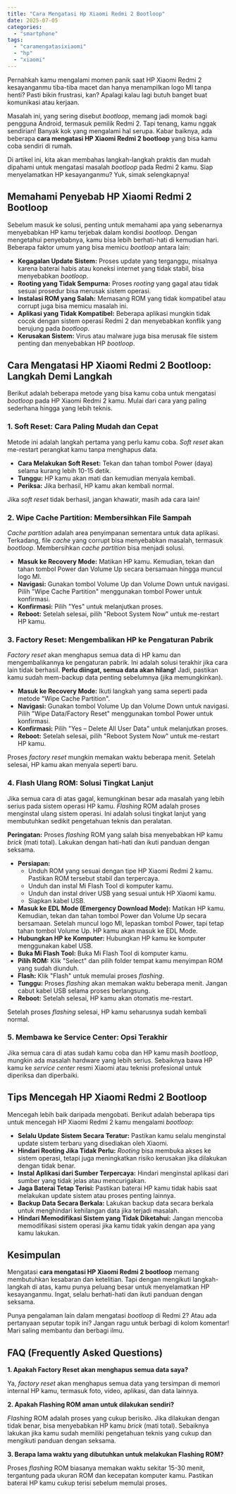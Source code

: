 ```yaml
---
title: "Cara Mengatasi Hp Xiaomi Redmi 2 Bootloop"
date: 2025-07-05
categories: 
  - "smartphone"
tags: 
  - "caramengatasixiaomi"
  - "hp"
  - "xiaomi"
---
```


Pernahkah kamu mengalami momen panik saat HP Xiaomi Redmi 2 kesayanganmu tiba-tiba macet dan hanya menampilkan logo MI tanpa henti? Pasti bikin frustrasi, kan? Apalagi kalau lagi butuh banget buat komunikasi atau kerjaan.

Masalah ini, yang sering disebut _bootloop_, memang jadi momok bagi pengguna Android, termasuk pemilik Redmi 2. Tapi tenang, kamu nggak sendirian! Banyak kok yang mengalami hal serupa. Kabar baiknya, ada beberapa **cara mengatasi HP Xiaomi Redmi 2 bootloop** yang bisa kamu coba sendiri di rumah.

Di artikel ini, kita akan membahas langkah-langkah praktis dan mudah dipahami untuk mengatasi masalah _bootloop_ pada Redmi 2 kamu. Siap menyelamatkan HP kesayanganmu? Yuk, simak selengkapnya!

## Memahami Penyebab HP Xiaomi Redmi 2 Bootloop

Sebelum masuk ke solusi, penting untuk memahami apa yang sebenarnya menyebabkan HP kamu terjebak dalam kondisi _bootloop_. Dengan mengetahui penyebabnya, kamu bisa lebih berhati-hati di kemudian hari. Beberapa faktor umum yang bisa memicu _bootloop_ antara lain:

- **Kegagalan Update Sistem:** Proses update yang terganggu, misalnya karena baterai habis atau koneksi internet yang tidak stabil, bisa menyebabkan _bootloop_.
- **Rooting yang Tidak Sempurna:** Proses _rooting_ yang gagal atau tidak sesuai prosedur bisa merusak sistem operasi.
- **Instalasi ROM yang Salah:** Memasang ROM yang tidak kompatibel atau corrupt juga bisa memicu masalah ini.
- **Aplikasi yang Tidak Kompatibel:** Beberapa aplikasi mungkin tidak cocok dengan sistem operasi Redmi 2 dan menyebabkan konflik yang berujung pada _bootloop_.
- **Kerusakan Sistem:** Virus atau malware juga bisa merusak file sistem penting dan menyebabkan HP _bootloop_.

## Cara Mengatasi HP Xiaomi Redmi 2 Bootloop: Langkah Demi Langkah

Berikut adalah beberapa metode yang bisa kamu coba untuk mengatasi _bootloop_ pada HP Xiaomi Redmi 2 kamu. Mulai dari cara yang paling sederhana hingga yang lebih teknis.

### 1\. Soft Reset: Cara Paling Mudah dan Cepat

Metode ini adalah langkah pertama yang perlu kamu coba. _Soft reset_ akan me-restart perangkat kamu tanpa menghapus data.

- **Cara Melakukan Soft Reset:** Tekan dan tahan tombol Power (daya) selama kurang lebih 10-15 detik.
- **Tunggu:** HP kamu akan mati dan kemudian menyala kembali.
- **Periksa:** Jika berhasil, HP kamu akan kembali normal.

Jika _soft reset_ tidak berhasil, jangan khawatir, masih ada cara lain!

### 2\. Wipe Cache Partition: Membersihkan File Sampah

_Cache partition_ adalah area penyimpanan sementara untuk data aplikasi. Terkadang, file _cache_ yang corrupt bisa menyebabkan masalah, termasuk _bootloop_. Membersihkan _cache partition_ bisa menjadi solusi.

- **Masuk ke Recovery Mode:** Matikan HP kamu. Kemudian, tekan dan tahan tombol Power dan Volume Up secara bersamaan hingga muncul logo MI.
- **Navigasi:** Gunakan tombol Volume Up dan Volume Down untuk navigasi. Pilih "Wipe Cache Partition" menggunakan tombol Power untuk konfirmasi.
- **Konfirmasi:** Pilih "Yes" untuk melanjutkan proses.
- **Reboot:** Setelah selesai, pilih "Reboot System Now" untuk me-restart HP kamu.

### 3\. Factory Reset: Mengembalikan HP ke Pengaturan Pabrik

_Factory reset_ akan menghapus semua data di HP kamu dan mengembalikannya ke pengaturan pabrik. Ini adalah solusi terakhir jika cara lain tidak berhasil. **Perlu diingat, semua data akan hilang!** Jadi, pastikan kamu sudah mem-backup data penting sebelumnya (jika memungkinkan).

- **Masuk ke Recovery Mode:** Ikuti langkah yang sama seperti pada metode "Wipe Cache Partition".
- **Navigasi:** Gunakan tombol Volume Up dan Volume Down untuk navigasi. Pilih "Wipe Data/Factory Reset" menggunakan tombol Power untuk konfirmasi.
- **Konfirmasi:** Pilih "Yes – Delete All User Data" untuk melanjutkan proses.
- **Reboot:** Setelah selesai, pilih "Reboot System Now" untuk me-restart HP kamu.

Proses _factory reset_ mungkin memakan waktu beberapa menit. Setelah selesai, HP kamu akan menyala seperti baru.

### 4\. Flash Ulang ROM: Solusi Tingkat Lanjut

Jika semua cara di atas gagal, kemungkinan besar ada masalah yang lebih serius pada sistem operasi HP kamu. _Flashing_ ROM adalah proses menginstal ulang sistem operasi. Ini adalah solusi tingkat lanjut yang membutuhkan sedikit pengetahuan teknis dan peralatan.

**Peringatan:** Proses _flashing_ ROM yang salah bisa menyebabkan HP kamu _brick_ (mati total). Lakukan dengan hati-hati dan ikuti panduan dengan seksama.

- **Persiapan:**
    - Unduh ROM yang sesuai dengan tipe HP Xiaomi Redmi 2 kamu. Pastikan ROM tersebut stabil dan terpercaya.
    - Unduh dan instal Mi Flash Tool di komputer kamu.
    - Unduh dan instal driver USB yang sesuai untuk HP Xiaomi kamu.
    - Siapkan kabel USB.
- **Masuk ke EDL Mode (Emergency Download Mode):** Matikan HP kamu. Kemudian, tekan dan tahan tombol Power dan Volume Up secara bersamaan. Setelah muncul logo MI, lepaskan tombol Power, tapi tetap tahan tombol Volume Up. HP kamu akan masuk ke EDL Mode.
- **Hubungkan HP ke Komputer:** Hubungkan HP kamu ke komputer menggunakan kabel USB.
- **Buka Mi Flash Tool:** Buka Mi Flash Tool di komputer kamu.
- **Pilih ROM:** Klik "Select" dan pilih folder tempat kamu menyimpan ROM yang sudah diunduh.
- **Flash:** Klik "Flash" untuk memulai proses _flashing_.
- **Tunggu:** Proses _flashing_ akan memakan waktu beberapa menit. Jangan cabut kabel USB selama proses berlangsung.
- **Reboot:** Setelah selesai, HP kamu akan otomatis me-restart.

Setelah proses _flashing_ selesai, HP kamu seharusnya sudah kembali normal.

### 5\. Membawa ke Service Center: Opsi Terakhir

Jika semua cara di atas sudah kamu coba dan HP kamu masih _bootloop_, mungkin ada masalah hardware yang lebih serius. Sebaiknya bawa HP kamu ke _service center_ resmi Xiaomi atau teknisi profesional untuk diperiksa dan diperbaiki.

## Tips Mencegah HP Xiaomi Redmi 2 Bootloop

Mencegah lebih baik daripada mengobati. Berikut adalah beberapa tips untuk mencegah HP Xiaomi Redmi 2 kamu mengalami _bootloop_:

- **Selalu Update Sistem Secara Teratur:** Pastikan kamu selalu menginstal update sistem terbaru yang disediakan oleh Xiaomi.
- **Hindari Rooting Jika Tidak Perlu:** _Rooting_ bisa membuka akses ke sistem operasi, tetapi juga meningkatkan risiko kerusakan jika dilakukan dengan tidak benar.
- **Instal Aplikasi dari Sumber Terpercaya:** Hindari menginstal aplikasi dari sumber yang tidak jelas atau mencurigakan.
- **Jaga Baterai Tetap Terisi:** Pastikan baterai HP kamu tidak habis saat melakukan update sistem atau proses penting lainnya.
- **Backup Data Secara Berkala:** Lakukan backup data secara berkala untuk menghindari kehilangan data jika terjadi masalah.
- **Hindari Memodifikasi Sistem yang Tidak Diketahui:** Jangan mencoba memodifikasi sistem operasi jika kamu tidak yakin dengan apa yang kamu lakukan.

## Kesimpulan

Mengatasi **cara mengatasi HP Xiaomi Redmi 2 bootloop** memang membutuhkan kesabaran dan ketelitian. Tapi dengan mengikuti langkah-langkah di atas, kamu punya peluang besar untuk menyelamatkan HP kesayanganmu. Ingat, selalu berhati-hati dan ikuti panduan dengan seksama.

Punya pengalaman lain dalam mengatasi _bootloop_ di Redmi 2? Atau ada pertanyaan seputar topik ini? Jangan ragu untuk berbagi di kolom komentar! Mari saling membantu dan berbagi ilmu.

## FAQ (Frequently Asked Questions)

**1\. Apakah Factory Reset akan menghapus semua data saya?**

Ya, _factory reset_ akan menghapus semua data yang tersimpan di memori internal HP kamu, termasuk foto, video, aplikasi, dan data lainnya.

**2\. Apakah Flashing ROM aman untuk dilakukan sendiri?**

_Flashing_ ROM adalah proses yang cukup berisiko. Jika dilakukan dengan tidak benar, bisa menyebabkan HP kamu _brick_ (mati total). Sebaiknya lakukan jika kamu sudah memiliki pengetahuan teknis yang cukup dan mengikuti panduan dengan seksama.

**3\. Berapa lama waktu yang dibutuhkan untuk melakukan Flashing ROM?**

Proses _flashing_ ROM biasanya memakan waktu sekitar 15-30 menit, tergantung pada ukuran ROM dan kecepatan komputer kamu. Pastikan baterai HP kamu cukup terisi sebelum memulai proses.

